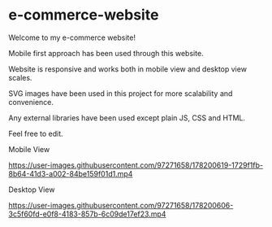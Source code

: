 # e-commerce-website

Welcome to my e-commerce website!

Mobile first approach has been used through this website.

Website is responsive and works both in mobile view and desktop view scales.

SVG images have been used in this project for more scalability and convenience.

Any external libraries have been used except plain JS, CSS and HTML.

Feel free to edit.

Mobile View

https://user-images.githubusercontent.com/97271658/178200619-1729f1fb-8b64-41d3-a002-84be159f01d1.mp4

Desktop View

https://user-images.githubusercontent.com/97271658/178200606-3c5f60fd-e0f8-4183-857b-6c09de17ef23.mp4
